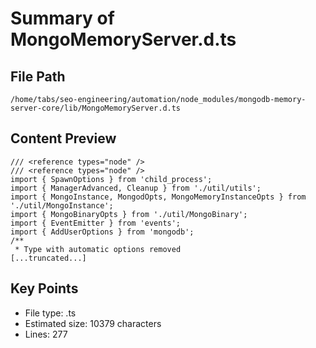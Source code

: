 # Summary of MongoMemoryServer.d.ts
  
## File Path
`/home/tabs/seo-engineering/automation/node_modules/mongodb-memory-server-core/lib/MongoMemoryServer.d.ts`

## Content Preview
```
/// <reference types="node" />
/// <reference types="node" />
import { SpawnOptions } from 'child_process';
import { ManagerAdvanced, Cleanup } from './util/utils';
import { MongoInstance, MongodOpts, MongoMemoryInstanceOpts } from './util/MongoInstance';
import { MongoBinaryOpts } from './util/MongoBinary';
import { EventEmitter } from 'events';
import { AddUserOptions } from 'mongodb';
/**
 * Type with automatic options removed
[...truncated...]
```

## Key Points
- File type: .ts
- Estimated size: 10379 characters
- Lines: 277
